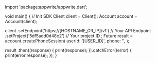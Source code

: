 import 'package:appwrite/appwrite.dart';

void main() { // Init SDK
  Client client = Client();
  Account account = Account(client);

  client
    .setEndpoint('https://[HOSTNAME_OR_IP]/v1') // Your API Endpoint
    .setProject('5df5acd0d48c2') // Your project ID
  ;
  Future result = account.createPhoneSession(
    userId: '[USER_ID]',
    phone: '',
  );

  result
    .then((response) {
      print(response);
    }).catchError((error) {
      print(error.response);
  });
}
